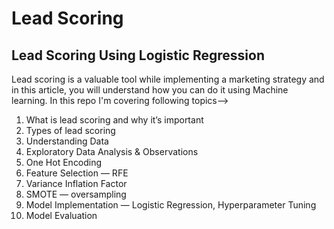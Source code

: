 # Lead Scoring
## Lead Scoring Using Logistic Regression
Lead scoring is a valuable tool while implementing a marketing strategy and in this article, you will understand how you can do it using Machine learning.
In this repo I'm covering following topics-->
1. What is lead scoring and why it’s important
2. Types of lead scoring
3. Understanding Data
4. Exploratory Data Analysis & Observations
5. One Hot Encoding
6. Feature Selection — RFE
7. Variance Inflation Factor
8. SMOTE — oversampling
9. Model Implementation — Logistic Regression, Hyperparameter Tuning
10. Model Evaluation
